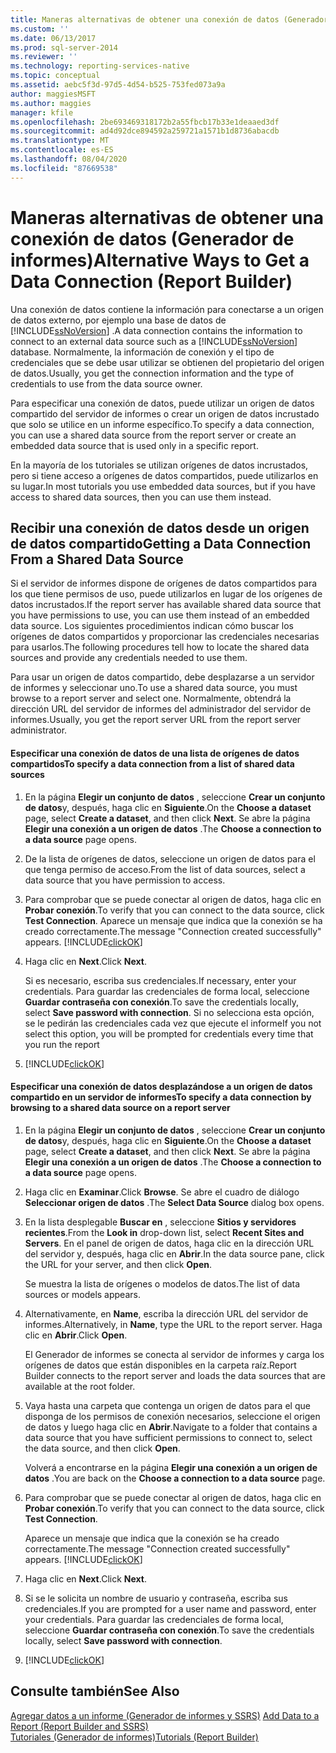```yaml
---
title: Maneras alternativas de obtener una conexión de datos (Generador de informes) | Microsoft Docs
ms.custom: ''
ms.date: 06/13/2017
ms.prod: sql-server-2014
ms.reviewer: ''
ms.technology: reporting-services-native
ms.topic: conceptual
ms.assetid: aebc5f3d-97d5-4d54-b525-753fed073a9a
author: maggiesMSFT
ms.author: maggies
manager: kfile
ms.openlocfilehash: 2be693469318172b2a55fbcb17b33e1deaaed3df
ms.sourcegitcommit: ad4d92dce894592a259721a1571b1d8736abacdb
ms.translationtype: MT
ms.contentlocale: es-ES
ms.lasthandoff: 08/04/2020
ms.locfileid: "87669538"
---
```

# <a name="alternative-ways-to-get-a-data-connection-report-builder"></a><span data-ttu-id="6805b-102">Maneras alternativas de obtener una conexión de datos (Generador de informes)</span><span class="sxs-lookup"><span data-stu-id="6805b-102">Alternative Ways to Get a Data Connection (Report Builder)</span></span>
  <span data-ttu-id="6805b-103">Una conexión de datos contiene la información para conectarse a un origen de datos externo, por ejemplo una base de datos de [!INCLUDE[ssNoVersion](../includes/ssnoversion-md.md)] .</span><span class="sxs-lookup"><span data-stu-id="6805b-103">A data connection contains the information to connect to an external data source such as a [!INCLUDE[ssNoVersion](../includes/ssnoversion-md.md)] database.</span></span> <span data-ttu-id="6805b-104">Normalmente, la información de conexión y el tipo de credenciales que se debe usar utilizar se obtienen del propietario del origen de datos.</span><span class="sxs-lookup"><span data-stu-id="6805b-104">Usually, you get the connection information and the type of credentials to use from the data source owner.</span></span>  
  
 <span data-ttu-id="6805b-105">Para especificar una conexión de datos, puede utilizar un origen de datos compartido del servidor de informes o crear un origen de datos incrustado que solo se utilice en un informe específico.</span><span class="sxs-lookup"><span data-stu-id="6805b-105">To specify a data connection, you can use a shared data source from the report server or create an embedded data source that is used only in a specific report.</span></span>  
  
 <span data-ttu-id="6805b-106">En la mayoría de los tutoriales se utilizan orígenes de datos incrustados, pero si tiene acceso a orígenes de datos compartidos, puede utilizarlos en su lugar.</span><span class="sxs-lookup"><span data-stu-id="6805b-106">In most tutorials you use embedded data sources, but if you have access to shared data sources, then you can use them instead.</span></span>  
  
## <a name="getting-a-data-connection-from-a-shared-data-source"></a><span data-ttu-id="6805b-107">Recibir una conexión de datos desde un origen de datos compartido</span><span class="sxs-lookup"><span data-stu-id="6805b-107">Getting a Data Connection From a Shared Data Source</span></span>  
 <span data-ttu-id="6805b-108">Si el servidor de informes dispone de orígenes de datos compartidos para los que tiene permisos de uso, puede utilizarlos en lugar de los orígenes de datos incrustados.</span><span class="sxs-lookup"><span data-stu-id="6805b-108">If the report server has available shared data source that you have permissions to use, you can use them instead of an embedded data source.</span></span> <span data-ttu-id="6805b-109">Los siguientes procedimientos indican cómo buscar los orígenes de datos compartidos y proporcionar las credenciales necesarias para usarlos.</span><span class="sxs-lookup"><span data-stu-id="6805b-109">The following procedures tell how to locate the shared data sources and provide any credentials needed to use them.</span></span>  
  
 <span data-ttu-id="6805b-110">Para usar un origen de datos compartido, debe desplazarse a un servidor de informes y seleccionar uno.</span><span class="sxs-lookup"><span data-stu-id="6805b-110">To use a shared data source, you must browse to a report server and select one.</span></span> <span data-ttu-id="6805b-111">Normalmente, obtendrá la dirección URL del servidor de informes del administrador del servidor de informes.</span><span class="sxs-lookup"><span data-stu-id="6805b-111">Usually, you get the report server URL from the report server administrator.</span></span>  
  
#### <a name="to-specify-a-data-connection-from-a-list-of-shared-data-sources"></a><span data-ttu-id="6805b-112">Especificar una conexión de datos de una lista de orígenes de datos compartidos</span><span class="sxs-lookup"><span data-stu-id="6805b-112">To specify a data connection from a list of shared data sources</span></span>  
  
1.  <span data-ttu-id="6805b-113">En la página **Elegir un conjunto de datos** , seleccione **Crear un conjunto de datos**y, después, haga clic en **Siguiente**.</span><span class="sxs-lookup"><span data-stu-id="6805b-113">On the **Choose a dataset** page, select **Create a dataset**, and then click **Next**.</span></span> <span data-ttu-id="6805b-114">Se abre la página **Elegir una conexión a un origen de datos** .</span><span class="sxs-lookup"><span data-stu-id="6805b-114">The **Choose a connection to a data source** page opens.</span></span>  
  
2.  <span data-ttu-id="6805b-115">De la lista de orígenes de datos, seleccione un origen de datos para el que tenga permiso de acceso.</span><span class="sxs-lookup"><span data-stu-id="6805b-115">From the list of data sources, select a data source that you have permission to access.</span></span>  
  
3.  <span data-ttu-id="6805b-116">Para comprobar que se puede conectar al origen de datos, haga clic en **Probar conexión**.</span><span class="sxs-lookup"><span data-stu-id="6805b-116">To verify that you can connect to the data source, click **Test Connection**.</span></span> <span data-ttu-id="6805b-117">Aparece un mensaje que indica que la conexión se ha creado correctamente.</span><span class="sxs-lookup"><span data-stu-id="6805b-117">The message "Connection created successfully" appears.</span></span> [!INCLUDE[clickOK](../includes/clickok-md.md)]  
  
4.  <span data-ttu-id="6805b-118">Haga clic en **Next**.</span><span class="sxs-lookup"><span data-stu-id="6805b-118">Click **Next**.</span></span>  
  
     <span data-ttu-id="6805b-119">Si es necesario, escriba sus credenciales.</span><span class="sxs-lookup"><span data-stu-id="6805b-119">If necessary, enter your credentials.</span></span> <span data-ttu-id="6805b-120">Para guardar las credenciales de forma local, seleccione **Guardar contraseña con conexión**.</span><span class="sxs-lookup"><span data-stu-id="6805b-120">To save the credentials locally, select **Save password with connection**.</span></span> <span data-ttu-id="6805b-121">Si no selecciona esta opción, se le pedirán las credenciales cada vez que ejecute el informe</span><span class="sxs-lookup"><span data-stu-id="6805b-121">If you not select this option, you will be prompted for credentials every time that you run the report</span></span>  
  
5.  [!INCLUDE[clickOK](../includes/clickok-md.md)]  
  
#### <a name="to-specify-a-data-connection-by-browsing-to-a-shared-data-source-on-a-report-server"></a><span data-ttu-id="6805b-122">Especificar una conexión de datos desplazándose a un origen de datos compartido en un servidor de informes</span><span class="sxs-lookup"><span data-stu-id="6805b-122">To specify a data connection by browsing to a shared data source on a report server</span></span>  
  
1.  <span data-ttu-id="6805b-123">En la página **Elegir un conjunto de datos** , seleccione **Crear un conjunto de datos**y, después, haga clic en **Siguiente**.</span><span class="sxs-lookup"><span data-stu-id="6805b-123">On the **Choose a dataset** page, select **Create a dataset**, and then click **Next**.</span></span> <span data-ttu-id="6805b-124">Se abre la página **Elegir una conexión a un origen de datos** .</span><span class="sxs-lookup"><span data-stu-id="6805b-124">The **Choose a connection to a data source** page opens.</span></span>  
  
2.  <span data-ttu-id="6805b-125">Haga clic en **Examinar**.</span><span class="sxs-lookup"><span data-stu-id="6805b-125">Click **Browse**.</span></span> <span data-ttu-id="6805b-126">Se abre el cuadro de diálogo **Seleccionar origen de datos** .</span><span class="sxs-lookup"><span data-stu-id="6805b-126">The **Select Data Source** dialog box opens.</span></span>  
  
3.  <span data-ttu-id="6805b-127">En la lista desplegable **Buscar en** , seleccione **Sitios y servidores recientes**.</span><span class="sxs-lookup"><span data-stu-id="6805b-127">From the **Look in** drop-down list, select **Recent Sites and Servers**.</span></span> <span data-ttu-id="6805b-128">En el panel de origen de datos, haga clic en la dirección URL del servidor y, después, haga clic en **Abrir**.</span><span class="sxs-lookup"><span data-stu-id="6805b-128">In the data source pane, click the URL for your server, and then click **Open**.</span></span>  
  
     <span data-ttu-id="6805b-129">Se muestra la lista de orígenes o modelos de datos.</span><span class="sxs-lookup"><span data-stu-id="6805b-129">The list of data sources or models appears.</span></span>  
  
4.  <span data-ttu-id="6805b-130">Alternativamente, en **Name**, escriba la dirección URL del servidor de informes.</span><span class="sxs-lookup"><span data-stu-id="6805b-130">Alternatively, in **Name**, type the URL to the report server.</span></span> <span data-ttu-id="6805b-131">Haga clic en **Abrir**.</span><span class="sxs-lookup"><span data-stu-id="6805b-131">Click **Open**.</span></span>  
  
     <span data-ttu-id="6805b-132">El Generador de informes se conecta al servidor de informes y carga los orígenes de datos que están disponibles en la carpeta raíz.</span><span class="sxs-lookup"><span data-stu-id="6805b-132">Report Builder connects to the report server and loads the data sources that are available at the root folder.</span></span>  
  
5.  <span data-ttu-id="6805b-133">Vaya hasta una carpeta que contenga un origen de datos para el que disponga de los permisos de conexión necesarios, seleccione el origen de datos y luego haga clic en **Abrir**.</span><span class="sxs-lookup"><span data-stu-id="6805b-133">Navigate to a folder that contains a data source that you have sufficient permissions to connect to, select the data source, and then click **Open**.</span></span>  
  
     <span data-ttu-id="6805b-134">Volverá a encontrarse en la página **Elegir una conexión a un origen de datos** .</span><span class="sxs-lookup"><span data-stu-id="6805b-134">You are back on the **Choose a connection to a data source** page.</span></span>  
  
6.  <span data-ttu-id="6805b-135">Para comprobar que se puede conectar al origen de datos, haga clic en **Probar conexión**.</span><span class="sxs-lookup"><span data-stu-id="6805b-135">To verify that you can connect to the data source, click **Test Connection**.</span></span>  
  
     <span data-ttu-id="6805b-136">Aparece un mensaje que indica que la conexión se ha creado correctamente.</span><span class="sxs-lookup"><span data-stu-id="6805b-136">The message "Connection created successfully" appears.</span></span> [!INCLUDE[clickOK](../includes/clickok-md.md)]  
  
7.  <span data-ttu-id="6805b-137">Haga clic en **Next**.</span><span class="sxs-lookup"><span data-stu-id="6805b-137">Click **Next**.</span></span>  
  
8.  <span data-ttu-id="6805b-138">Si se le solicita un nombre de usuario y contraseña, escriba sus credenciales.</span><span class="sxs-lookup"><span data-stu-id="6805b-138">If you are prompted for a user name and password, enter your credentials.</span></span> <span data-ttu-id="6805b-139">Para guardar las credenciales de forma local, seleccione **Guardar contraseña con conexión**.</span><span class="sxs-lookup"><span data-stu-id="6805b-139">To save the credentials locally, select **Save password with connection**.</span></span>  
  
9. [!INCLUDE[clickOK](../includes/clickok-md.md)]  
  
## <a name="see-also"></a><span data-ttu-id="6805b-140">Consulte también</span><span class="sxs-lookup"><span data-stu-id="6805b-140">See Also</span></span>  
 <span data-ttu-id="6805b-141">[Agregar datos a un informe &#40;Generador de informes y SSRS&#41;](report-data/report-datasets-ssrs.md) </span><span class="sxs-lookup"><span data-stu-id="6805b-141">[Add Data to a Report &#40;Report Builder and SSRS&#41;](report-data/report-datasets-ssrs.md) </span></span>  
 [<span data-ttu-id="6805b-142">Tutoriales &#40;Generador de informes&#41;</span><span class="sxs-lookup"><span data-stu-id="6805b-142">Tutorials &#40;Report Builder&#41;</span></span>](report-builder-tutorials.md)  
  
  
